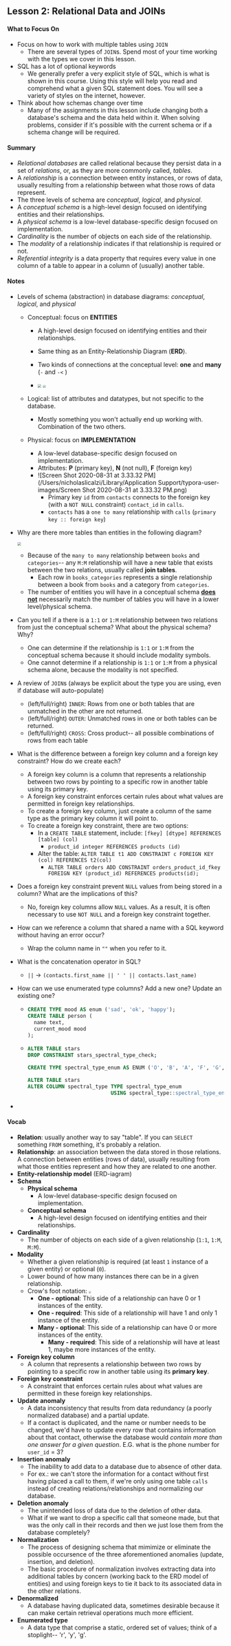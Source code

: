 ## Lesson 2: Relational Data and JOINs

#### What to Focus On

* Focus on how to work with multiple tables using `JOIN`
  * There are several types of `JOIN`s. Spend most of your time working with the types we cover in this lesson.
* SQL has a lot of optional keywords
  * We generally prefer a very explicit style of SQL, which is what is shown in this course. Using this style will help you read and comprehend what a given SQL statement does. You will see a variety of styles on the internet, however.
* Think about how schemas change over time
  * Many of the assignments in this lesson include changing both a database's schema and the data held within it. When solving problems, consider if it's possible with the current schema or if a schema change will be required.

#### Summary

* *Relational databases* are called relational because they persist data in a set of *relations*, or, as they are more commonly called, *tables*.
* A *relationship* is a connection between entity instances, or rows of data, usually resulting from a relationship between what those rows of data represent.
* The three levels of schema are *conceptual*, *logical*, and *physical*.
* A *conceptual schema* is a high-level design focused on identifying entities and their relationships.
* A *physical schema* is a low-level database-specific design focused on implementation.
* *Cardinality* is the number of objects on each side of the relationship.
* The *modality* of a relationship indicates if that relationship is required or not.
* *Referential integrity* is a data property that requires every value in one column of a table to appear in a column of (usually) another table.



#### Notes

* Levels of schema (abstraction) in database diagrams: *conceptual*, *logical*, and *physical*

  * Conceptual: focus on **ENTITIES**

    * A high-level design focused on identifying entities and their relationships.

    * Same thing as an Entity-Relationship Diagram (**ERD**).

    * Two kinds of connections at the conceptual level: **one** and **many** (`-` and `-<` )

    * <left><img src="/Users/nicholaslicalzi/Library/Application Support/typora-user-images/Screen Shot 2020-08-31 at 3.33.10 PM.png" style="zoom:50%"/>        <img src="/Users/nicholaslicalzi/Library/Application Support/typora-user-images/Screen Shot 2020-08-31 at 3.38.35 PM.png" style="zoom:40%"/></left>

      

  * Logical: list of attributes and datatypes, but not specific to the database. 

    * Mostly something you won't actually end up working with. Combination of the two others.

  * Physical: focus on **IMPLEMENTATION**

    * A low-level database-specific design focused on implementation. 
    * Attributes: **P** (primary key), **N** (not null), **F** (foreign key)
    * ![Screen Shot 2020-08-31 at 3.33.32 PM](/Users/nicholaslicalzi/Library/Application Support/typora-user-images/Screen Shot 2020-08-31 at 3.33.32 PM.png)
      * Primary key `id` from `contacts` connects to the foreign key (with a `NOT NULL` constraint) `contact_id` in `calls`.
      * `contacts` has a `one to many` relationship with `calls` (`primary key :: foreign key`)

* Why are there more tables than entities in the following diagram?

  <left><img src="/Users/nicholaslicalzi/Library/Application Support/typora-user-images/Screen Shot 2020-08-31 at 3.45.19 PM.png" style="zoom:50%"/>

  * Because of the `many to many` relationship between `books` and `categories`-- any `M:M` relationship will have a new table that exists between the two relations, usually called **join tables**.
    * Each row in `books_categories` represents a single relationship between a book from `books` and a category from `categories`.
  * The number of entities you will have in a conceptual schema **<u>does not</u>** necessarily match the number of tables you will have in a lower level/physical schema. 

* Can you tell if a there is a `1:1` or `1:M` relationship between two relations from just the conceptual schema? What about the physical schema? Why?

  * One can determine if the relationship is `1:1` or `1:M` from the conceptual schema because it should include modality symbols.
  * One cannot determine if a relationship is `1:1` or `1:M` from a physical schema alone, because the modality is not specified.

* A review of `JOIN`s (always be explicit about the type you are using, even if database will auto-populate)

  * (left/full/right) `INNER`: Rows from one or both tables that are unmatched in the other are not returned.
  * (left/full/right) `OUTER`: Unmatched rows in one or both tables can be returned.
  * (left/full/right) `CROSS`: Cross product-- all possible combinations of rows from each table

* What is the difference between a foreign key column and a foreign key constraint? How do we create each?

  * A foreign key column is a column that represents a relationship between two rows by pointing to a specific row in another table using its primary key.
  * A foreign key constraint enforces certain rules about what values are permitted in foreign key relationships.
  * To create a foreign key column, just create a column of the same type as the primary key column it will point to. 
  * To create a foreign key constraint, there are two options:
    * In a `CREATE TABLE` statement, include: `[fkey] [dtype] REFERENCES [table] (col)`
      * `product_id integer REFERENCES products (id)`
    * Alter the table: `ALTER TABLE t1 ADD CONSTRAINT c FOREIGN KEY (col) REFERENCES t2(col)`
      * `ALTER TABLE orders ADD CONSTRAINT orders_product_id_fkey FOREIGN KEY (product_id) REFERENCES products(id);`

* Does a foreign key constraint prevent `NULL` values from being stored in a column? What are the implications of this?

  * No, foreign key columns allow `NULL` values. As a result, it is often necessary to use `NOT NULL` and a foreign key constraint together.

* How can we reference a column that shared a name with a SQL keyword without having an error occur?

  * Wrap the column name in `""` when you refer to it.

* What is the concatenation operator in SQL?

  * `||` -> `(contacts.first_name || ' ' || contacts.last_name)`

* How can we use enumerated type columns? Add a new one? Update an existing one?

  * ```sql
    CREATE TYPE mood AS enum ('sad', 'ok', 'happy');
    CREATE TABLE person (
      name text,
      current_mood mood
    );
    ```

  * ```sql
    ALTER TABLE stars
    DROP CONSTRAINT stars_spectral_type_check;
    
    CREATE TYPE spectral_type_enum AS ENUM ('O', 'B', 'A', 'F', 'G', 'K', 'M');
    
    ALTER TABLE stars
    ALTER COLUMN spectral_type TYPE spectral_type_enum
                               USING spectral_type::spectral_type_enum;
    ```

* 

  

#### Vocab

* **Relation**: usually another way to say "table". If you can `SELECT` something `FROM` something, it's probably a relation.
* **Relationship**: an association between the data stored in those relations. A connection between entities (rows of data), usually resulting from what those entities represent and how they are related to one another.
* **Entity-relationship model** (ERD-iagram)
* **Schema**
  * **Physical schema**
    * A low-level database-specific design focused on implementation.
  * **Conceptual schema**
    * A high-level design focused on identifying entities and their relationships.
* **Cardinality**
  * The number of objects on each side of a given relationship (`1:1`, `1:M`, `M:M`).
* **Modality**
  * Whether a given relationship is required (at least `1` instance of a given entity) or optional (`0`).
  * Lower bound of how many instances there can be in a given relationship.
  * Crow's foot notation: <img src="/Users/nicholaslicalzi/Library/Application Support/typora-user-images/Screen Shot 2020-08-31 at 4.15.45 PM.png" style="zoom:30%"/>
    * **One - optional**: This side of a relationship can have 0 or 1 instances of the entity.
    * **One - required**: This side of a relationship will have 1 and only 1 instance of the entity.
    * **Many - optional**: This side of a relationship can have 0 or more instances of the entity.
      * **Many - required**: This side of a relationship will have at least 1, maybe more instances of the entity.
* **Foreign key column**
  * A column that represents a relationship between two rows by pointing to a specific row in another table using its **primary key**.
* **Foreign key constraint**
  * A constraint that enforces certain rules about what values are permitted in these foreign key relationships. 
* **Update anomaly**
  * A data inconsistency that results from data redundancy (a poorly normalized database) and a partial update.
  * If a contact is duplicated, and the name or number needs to be changed, we'd have to update every row that contains information about that contact, otherwise the database would *contain more than one answer for a given question*. E.G. what is the phone number for `user_id` = 3?
* **Insertion anomaly**
  * The inability to add data to a database due to absence of other data.
  * For ex.: we can't store the information for a contact without first having placed a call to them, if we're only using one table `calls` instead of creating relations/relationships and normalizing our database.
* **Deletion anomaly**
  * The unintended loss of data due to the deletion of other data.
  * What if we want to drop a specific call that someone made, but that was the only call in their records and then we just lose them from the database completely?
* **Normalization**
  * The process of designing schema that mimimize or eliminate the possible occursence of the three aforementioned anomalies (update, insertion, and deletion).
  * The basic procedure of normalization involves extracting data into additional tables by concern (working back to the ERD model of entities) and using foreign keys to tie it back to its associated data in the other relations.
* **Denormalized**
  * A database having duplicated data, sometimes desirable because it can make certain retrieval operations much more efficient.
* **Enumerated type**
  * A data type that comprise a static, ordered set of values; think of a stoplight-- 'r', 'y', 'g'.